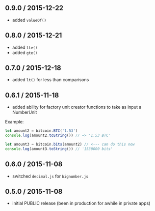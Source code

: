 0.9.0 / 2015-12-22
------------------
- added `valueOf()`

0.8.0 / 2015-12-21
------------------
- added `lte()`
- added `gte()`

0.7.0 / 2015-12-18
------------------
- added `lt()` for less than comparisons

0.6.1 / 2015-11-18
------------------
- added ability for factory unit creator functions to take as input a NumberUnit

Example:
```js
let amount2 = bitcoin.BTC('1.53')
console.log(amount2.toString()) // => '1.53 BTC'

let amount3 = bitcoin.bits(amount2) // <--- can do this now
console.log(amount3.toString()) // '1530000 bits'
```

0.6.0 / 2015-11-08
------------------
- switched `decimal.js` for `bignumber.js`

0.5.0 / 2015-11-08
------------------
- initial PUBLIC release (been in production for awhile in private apps)
